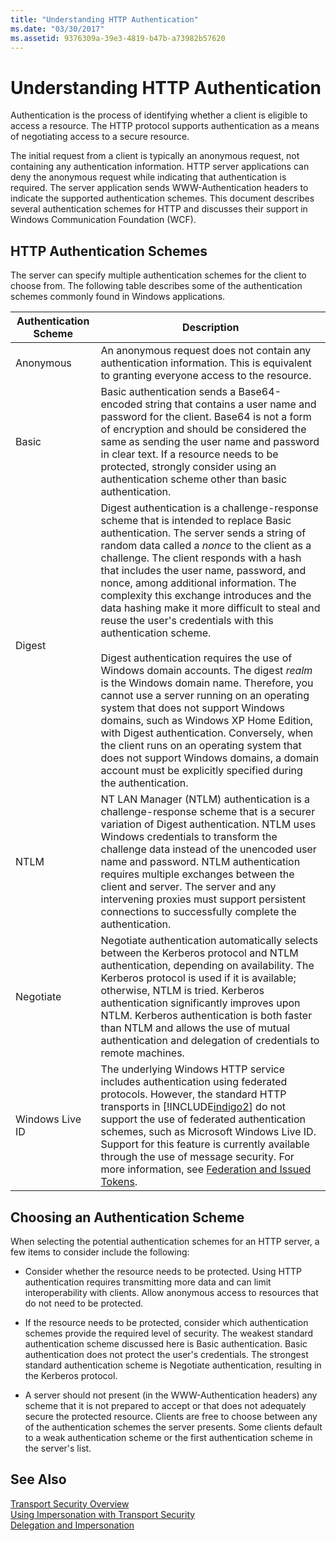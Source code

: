 ```yaml
---
title: "Understanding HTTP Authentication"
ms.date: "03/30/2017"
ms.assetid: 9376309a-39e3-4819-b47b-a73982b57620
---
```

# Understanding HTTP Authentication
Authentication is the process of identifying whether a client is eligible to access a resource. The HTTP protocol supports authentication as a means of negotiating access to a secure resource.  
  
 The initial request from a client is typically an anonymous request, not containing any authentication information. HTTP server applications can deny the anonymous request while indicating that authentication is required. The server application sends WWW-Authentication headers to indicate the supported authentication schemes. This document describes several authentication schemes for HTTP and discusses their support in Windows Communication Foundation (WCF).  
  
## HTTP Authentication Schemes  
 The server can specify multiple authentication schemes for the client to choose from. The following table describes some of the authentication schemes commonly found in Windows applications.  
  
|Authentication Scheme|Description|  
|---------------------------|-----------------|  
|Anonymous|An anonymous request does not contain any authentication information. This is equivalent to granting everyone access to the resource.|  
|Basic|Basic authentication sends a Base64-encoded string that contains a user name and password for the client. Base64 is not a form of encryption and should be considered the same as sending the user name and password in clear text. If a resource needs to be protected, strongly consider using an authentication scheme other than basic authentication.|  
|Digest|Digest authentication is a challenge-response scheme that is intended to replace Basic authentication. The server sends a string of random data called a *nonce* to the client as a challenge. The client responds with a hash that includes the user name, password, and nonce, among additional information. The complexity this exchange introduces and the data hashing make it more difficult to steal and reuse the user's credentials with this authentication scheme.<br /><br /> Digest authentication requires the use of Windows domain accounts. The digest *realm* is the Windows domain name. Therefore, you cannot use a server running on an operating system that does not support Windows domains, such as Windows XP Home Edition, with Digest authentication. Conversely, when the client runs on an operating system that does not support Windows domains, a domain account must be explicitly specified during the authentication.|  
|NTLM|NT LAN Manager (NTLM) authentication is a challenge-response scheme that is a securer variation of Digest authentication. NTLM uses Windows credentials to transform the challenge data instead of the unencoded user name and password. NTLM authentication requires multiple exchanges between the client and server. The server and any intervening proxies must support persistent connections to successfully complete the authentication.|  
|Negotiate|Negotiate authentication automatically selects between the Kerberos protocol and NTLM authentication, depending on availability. The Kerberos protocol is used if it is available; otherwise, NTLM is tried. Kerberos authentication significantly improves upon NTLM. Kerberos authentication is both faster than NTLM and allows the use of mutual authentication and delegation of credentials to remote machines.|  
|Windows Live ID|The underlying Windows HTTP service includes authentication using federated protocols. However, the standard HTTP transports in [!INCLUDE[indigo2](../../../../includes/indigo2-md.md)] do not support the use of federated authentication schemes, such as Microsoft Windows Live ID. Support for this feature is currently available through the use of message security. For more information, see [Federation and Issued Tokens](../../../../docs/framework/wcf/feature-details/federation-and-issued-tokens.md).|  
  
## Choosing an Authentication Scheme  
 When selecting the potential authentication schemes for an HTTP server, a few items to consider include the following:  
  
-   Consider whether the resource needs to be protected. Using HTTP authentication requires transmitting more data and can limit interoperability with clients. Allow anonymous access to resources that do not need to be protected.  
  
-   If the resource needs to be protected, consider which authentication schemes provide the required level of security. The weakest standard authentication scheme discussed here is Basic authentication. Basic authentication does not protect the user's credentials. The strongest standard authentication scheme is Negotiate authentication, resulting in the Kerberos protocol.  
  
-   A server should not present (in the WWW-Authentication headers) any scheme that it is not prepared to accept or that does not adequately secure the protected resource. Clients are free to choose between any of the authentication schemes the server presents. Some clients default to a weak authentication scheme or the first authentication scheme in the server's list.  
  
## See Also  
 [Transport Security Overview](../../../../docs/framework/wcf/feature-details/transport-security-overview.md)  
 [Using Impersonation with Transport Security](../../../../docs/framework/wcf/feature-details/using-impersonation-with-transport-security.md)  
 [Delegation and Impersonation](../../../../docs/framework/wcf/feature-details/delegation-and-impersonation-with-wcf.md)
